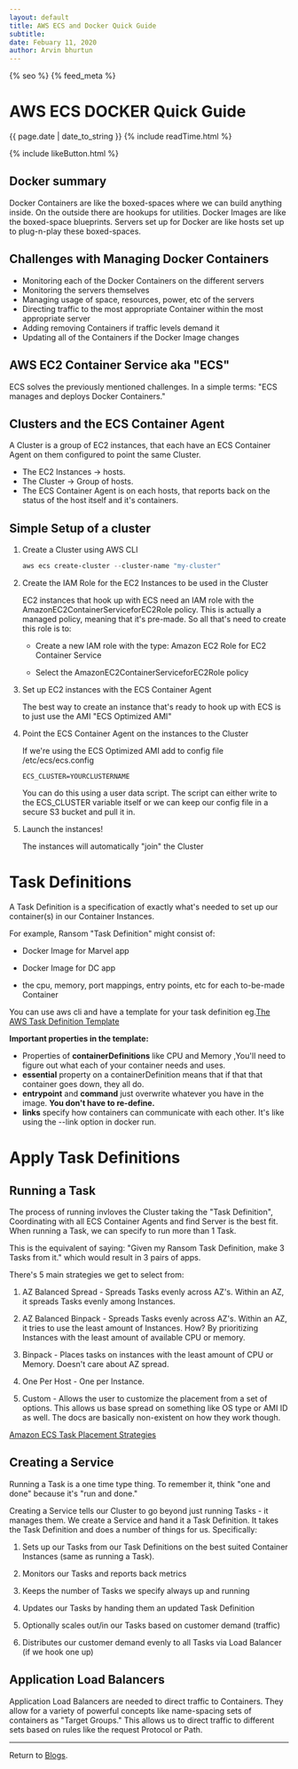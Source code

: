 ```yaml
---
layout: default
title: AWS ECS and Docker Quick Guide
subtitle:
date: Febuary 11, 2020
author: Arvin bhurtun
---
```

{% seo %}
{% feed_meta %}

# AWS ECS DOCKER Quick Guide

{{ page.date | date_to_string }} {% include readTime.html %}

{% include likeButton.html %}

## Docker summary

Docker Containers are like the boxed-spaces where we can build anything inside. 
On the outside there are hookups for utilities.
Docker Images are like the boxed-space blueprints.
Servers set up for Docker are like hosts set up to plug-n-play these boxed-spaces.

## Challenges with Managing Docker Containers

- Monitoring each of the Docker Containers on the different servers
- Monitoring the servers themselves
- Managing usage of space, resources, power, etc of the servers
- Directing traffic to the most appropriate Container within the most appropriate server
- Adding removing Containers if traffic levels demand it
- Updating all of the Containers if the Docker Image changes

## AWS EC2 Container Service aka "ECS"

ECS solves the previously mentioned challenges. In a simple terms: "ECS manages and deploys Docker Containers."

## Clusters and the ECS Container Agent

A Cluster is a group of EC2 instances, that each have an ECS Container Agent on them configured to point the same Cluster.

- The EC2 Instances -> hosts.
- The Cluster -> Group of hosts.
- The ECS Container Agent is on each hosts, that reports back on the status of the host itself and it's containers.

## Simple Setup of a cluster

1. Create a Cluster using AWS CLI

    ```powershell
    aws ecs create-cluster --cluster-name "my-cluster"
    ```

2. Create the IAM Role for the EC2 Instances to be used in the Cluster

    EC2 instances that hook up with ECS need an IAM role with the AmazonEC2ContainerServiceforEC2Role policy. This is actually a managed policy, meaning that it's pre-made. So all that's need to create this role is to:

    - Create a new IAM role with the type: Amazon EC2 Role for EC2 Container Service

    - Select the AmazonEC2ContainerServiceforEC2Role policy

3. Set up EC2 instances with the ECS Container Agent

    The best way to create an instance that's ready to hook up with ECS is to just use the AMI "ECS Optimized AMI"

4. Point the ECS Container Agent on the instances to the Cluster

    If we're using the ECS Optimized AMI add to config file /etc/ecs/ecs.config

    ```
    ECS_CLUSTER=YOURCLUSTERNAME  
    ```

    You can do this using a user data script. The script can either write to the ECS_CLUSTER variable itself or we can keep our config file in a secure S3 bucket and pull it in.

5. Launch the instances!

    The instances will automatically "join" the Cluster

# Task Definitions

A Task Definition is a specification of exactly what's needed to set up our container(s) in our Container Instances. 

For example, Ransom "Task Definition" might consist of:

- Docker Image for Marvel app

- Docker Image for DC app

- the cpu, memory, port mappings, entry points, etc for each to-be-made Container

You can use aws cli and have a template for your task definition eg.[The AWS Task Definition Template](https://docs.aws.amazon.com/AmazonECS/latest/developerguide/create-task-definition.html#task-definition-template)

**Important properties in the template:**

- Properties of **containerDefinitions** like CPU and Memory ,You'll need to figure out what each of your container needs and uses.
- **essential** property on a containerDefinition means that if that that container goes down, they all do.
- **entrypoint** and **command** just overwrite whatever you have in the image. **You don't have to re-define.**
- **links** specify how containers can communicate with each other. It's like using the --link option in docker run.

# Apply Task Definitions

## Running a Task

The process of running invloves the Cluster taking the "Task Definition", Coordinating with all ECS Container Agents and find Server is the best fit.
When running a Task, we can specify to run more than 1 Task. 

This is the equivalent of saying:
"Given my Ransom Task Definition, make 3 Tasks from it." which would result in 3 pairs of apps.

There's 5 main strategies we get to select from:

1. AZ Balanced Spread - Spreads Tasks evenly across AZ's. Within an AZ, it spreads Tasks evenly among Instances.

2. AZ Balanced Binpack - Spreads Tasks evenly across AZ's. Within an AZ, it tries to use the least amount of Instances. How? By prioritizing Instances with the least amount of available CPU or memory.

3. Binpack - Places tasks on instances with the least amount of CPU or Memory. Doesn't care about AZ spread.

4. One Per Host - One per Instance.

5. Custom - Allows the user to customize the placement from a set of options. This allows us base spread on something like OS type or AMI ID as well. The docs are basically non-existent on how they work though.

[Amazon ECS Task Placement Strategies](https://docs.aws.amazon.com/AmazonECS/latest/developerguide/task-placement-strategies.html)

## Creating a Service

Running a Task is a one time type thing. To remember it, think "one and done" because it's "run and done."

Creating a Service tells our Cluster to go beyond just running Tasks - it manages them. We create a Service and hand it a Task Definition. It takes the Task Definition and does a number of things for us. Specifically:

1. Sets up our Tasks from our Task Definitions on the best suited Container Instances (same as running a Task).

2. Monitors our Tasks and reports back metrics

3. Keeps the number of Tasks we specify always up and running

4. Updates our Tasks by handing them an updated Task Definition

5. Optionally scales out/in our Tasks based on customer demand (traffic)

6. Distributes our customer demand evenly to all Tasks via Load Balancer (if we hook one up)

## Application Load Balancers

Application Load Balancers are needed to direct traffic to Containers. They allow for a variety of powerful concepts like name-spacing sets of containers as "Target Groups." This allows us to direct traffic to different sets based on rules like the request Protocol or Path.

---

Return to [Blogs](../index.md).
